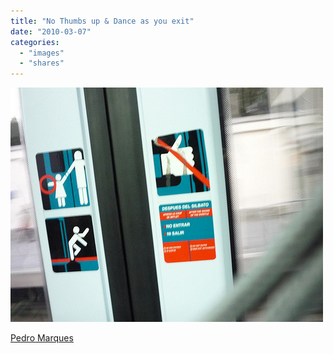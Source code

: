 ```yaml
---
title: "No Thumbs up & Dance as you exit"
date: "2010-03-07"
categories: 
  - "images"
  - "shares"
---
```


![](images/tumblr_ky3etzzLLE1qz4vrlo1_500.jpg)

[Pedro Marques](http://flickr.com/photos/pedromarques)
